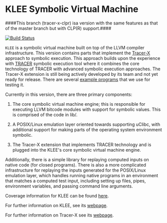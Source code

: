 KLEE Symbolic Virtual Machine
=============================
####This branch (tracer-x-clpr) isa version with the same features as that of the master branch but with CLP(R) support.####

[![Build Status](https://travis-ci.org/klee/klee.svg?branch=master)](https://travis-ci.org/klee/klee)

`KLEE` is a symbolic virtual machine built on top of the LLVM compiler
infrastructure. This version contains parts that implement the
[Tracer-X](http://paella.ddns.comp.nus.edu.sg/tracerx/) approach to
symbolic execution. This approach builds upon the experience with
[TRACER](http://paella.ddns.comp.nus.edu.sg/tracer) symbolic execution
tool where it combines the core technology of TRACER with advanced
symbolic execution approaches. The Tracer-X extension is still being
actively developed by its team and not yet ready for release. There
are several [example
programs](https://github.com/feliciahalim/klee-examples) that we use
for testing it.

Currently in this version, there are three primary components:

  1. The core symbolic virtual machine engine; this is responsible for
     executing LLVM bitcode modules with support for symbolic
     values. This is comprised of the code in lib/.

  2. A POSIX/Linux emulation layer oriented towards supporting uClibc,
     with additional support for making parts of the operating system
     environment symbolic.

  3. The Tracer-X extension that implements TRACER technology and is
     plugged into the KLEE's core symbolic virtual machine engine.

Additionally, there is a simple library for replaying computed inputs
on native code (for closed programs). There is also a more complicated
infrastructure for replaying the inputs generated for the POSIX/Linux
emulation layer, which handles running native programs in an
environment that matches a computed test input, including setting up
files, pipes, environment variables, and passing command line
arguments.

Coverage information for KLEE can be found [here](http://vm-klee.doc.ic.ac.uk:55555/index.html).

For further information on KLEE, see its [webpage](http://klee.github.io/).

For further information on Tracer-X see its [webpage](http://paella.ddns.comp.nus.edu.sg/tracerx).
